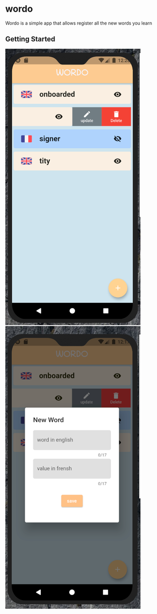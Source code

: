 # wordo

Wordo is a simple app that allows register all the new words you learn

## Getting Started

![Alt text](https://github.com/saturnedev12/wordo/raw/main/assets/wordo11.PNG)
![Alt text](https://github.com/saturnedev12/wordo/raw/main/assets/wordo2.PNG)